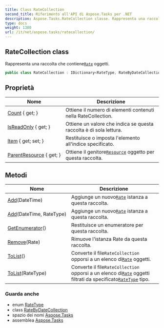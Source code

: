 ```yaml
---
title: Class RateCollection
second_title: Riferimento all'API di Aspose.Tasks per .NET
description: Aspose.Tasks.RateCollection classe. Rappresenta una raccolta che contieneRate oggetti.
type: docs
weight: 1380
url: /it/net/aspose.tasks/ratecollection/
---
```

## RateCollection class

Rappresenta una raccolta che contiene[`Rate`](../rate/) oggetti.

```csharp
public class RateCollection : IDictionary<RateType, RateByDateCollection>
```

## Proprietà

| Nome | Descrizione |
| --- | --- |
| [Count](../../aspose.tasks/ratecollection/count/) { get; } | Ottiene il numero di elementi contenuti nella RateCollection. |
| [IsReadOnly](../../aspose.tasks/ratecollection/isreadonly/) { get; } | Ottiene un valore che indica se questa raccolta è di sola lettura. |
| [Item](../../aspose.tasks/ratecollection/item/) { get; set; } | Restituisce o imposta l'elemento all'indice specificato. |
| [ParentResource](../../aspose.tasks/ratecollection/parentresource/) { get; } | Ottiene il genitore[`Resource`](../resource/) oggetto per questa raccolta. |

## Metodi

| Nome | Descrizione |
| --- | --- |
| [Add](../../aspose.tasks/ratecollection/add/#add)(DateTime) | Aggiunge un nuovo[`Rate`](../rate/) istanza a questa raccolta. |
| [Add](../../aspose.tasks/ratecollection/add/#add_1)(DateTime, RateType) | Aggiunge un nuovo[`Rate`](../rate/) istanza a questa raccolta. |
| [GetEnumerator](../../aspose.tasks/ratecollection/getenumerator/)() | Restituisce un enumeratore per questa raccolta. |
| [Remove](../../aspose.tasks/ratecollection/remove/)(Rate) | Rimuove l'istanza Rate da questa raccolta. |
| [ToList](../../aspose.tasks/ratecollection/tolist/#tolist)() | Converte il file`RateCollection` opporsi a un elenco di[`Rate`](../rate/) oggetti. |
| [ToList](../../aspose.tasks/ratecollection/tolist/#tolist_1)(RateType) | Converte il file`RateCollection` opporsi a un elenco di[`Rate`](../rate/) oggetti filtrati da specificato[`RateType`](../ratetype/) tipo. |

### Guarda anche

* enum [RateType](../ratetype/)
* class [RateByDateCollection](../ratebydatecollection/)
* spazio dei nomi [Aspose.Tasks](../../aspose.tasks/)
* assemblea [Aspose.Tasks](../../)


